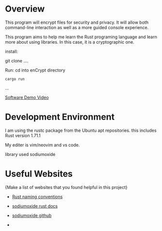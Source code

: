 # Overview
This program will encrypt files for security and privacy. It will allow both command-line interaction 
as well as a more guided console experience.

This program aims to help me learn the Rust programing language and learn more about
using libraries. In this case, it is a cryptographic one.

install:

git clone ....

Run:
    cd into enCrypt directory

    cargo run
...

[Software Demo Video](http://youtube.link.goes.here)

# Development Environment

I am using the rustc package from the Ubuntu apt repositories.
this includes Rust version 1.71.1

My editer is vim/neovim and vs code.

library used sodiumoxide

# Useful Websites

{Make a list of websites that you found helpful in this project}
* [Rust naming conventions](https://rust-lang.github.io/api-guidelines/naming.html#:~:text=Basic%20Rust%20naming%20conventions%20are%20described%20in%20RFC%20430.&text=snake_case!&text=In%20UpperCamelCase%20%2C%20acronyms%20and%20contractions,are%20lower%2Dcased:%20is_xid_start%20.)

* [sodiumoxide rust docs](https://docs.rs/sodiumoxide/latest/sodiumoxide/crypto/box_/index.html)

* [sodiumoxide github](https://github.com/sodiumoxide/sodiumoxide)

* []()
